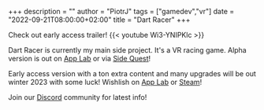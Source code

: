 +++
description = ""
author = "PiotrJ"
tags = ["gamedev","vr"]
date = "2022-09-21T08:00:00+02:00"
title = "Dart Racer"
+++

Check out early access trailer!
{{< youtube Wi3-YNIPKlc >}}


Dart Racer is currently my main side project. It's a VR racing game.
Alpha version is out on [App Lab](https://www.oculus.com/experiences/quest/4370464433009119) or via [Side Quest](https://sidequestvr.com/app/14160/dart-racer)!

Early access version with a ton extra content and many upgrades will be out winter 2023 with some luck! Wishlish on [App Lab](https://www.oculus.com/experiences/quest/6918614874833696/) or [Steam](https://store.steampowered.com/app/2401910/Dart_Racer/)!


Join our [Discord](https://discord.com/invite/sDgGjSXAbq) community for latest info!
